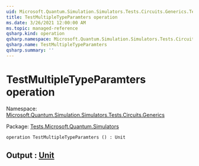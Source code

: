 ```yaml
---
uid: Microsoft.Quantum.Simulation.Simulators.Tests.Circuits.Generics.TestMultipleTypeParamters
title: TestMultipleTypeParamters operation
ms.date: 3/26/2021 12:00:00 AM
ms.topic: managed-reference
qsharp.kind: operation
qsharp.namespace: Microsoft.Quantum.Simulation.Simulators.Tests.Circuits.Generics
qsharp.name: TestMultipleTypeParamters
qsharp.summary: ''
---
```


# TestMultipleTypeParamters operation

Namespace: [Microsoft.Quantum.Simulation.Simulators.Tests.Circuits.Generics](xref:Microsoft.Quantum.Simulation.Simulators.Tests.Circuits.Generics)

Package: [Tests.Microsoft.Quantum.Simulators](https://nuget.org/packages/Tests.Microsoft.Quantum.Simulators)




```qsharp
operation TestMultipleTypeParamters () : Unit
```


## Output : [Unit](xref:microsoft.quantum.lang-ref.unit)

